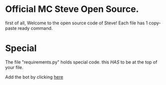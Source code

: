 # Official MC Steve Open Source.

first of all,
Welcome to the open source code of Steve!
Each file has 1 copy-paste ready command.

# Special

The file "requirements.py" holds special code. this *HAS* to be at the top of your file.

Add the bot by clicking [here](https://discord.com/api/oauth2/authorize?client_id=777477540650024960&permissions=8&redirect_uri=https%3A%2F%2Fgithub.com%2Flelzidev%2Fsteve-opensource&scope=bot)


